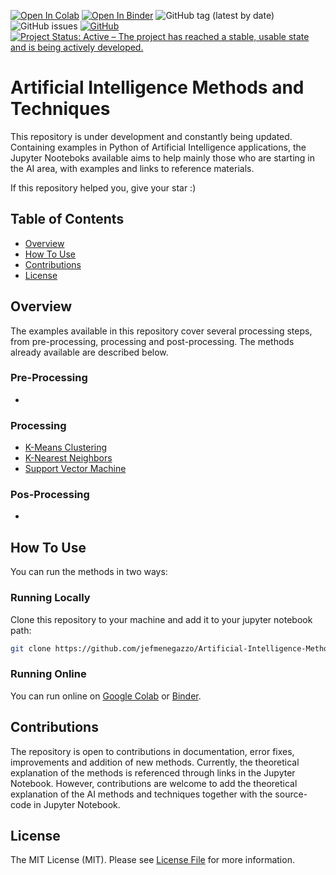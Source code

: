 [![Open In Colab](https://colab.research.google.com/assets/colab-badge.svg)](https://colab.research.google.com/github/jefmenegazzo/Artificial-Intelligence-Methods-and-Techniques/blob/master/)
[![Open In Binder](https://mybinder.org/badge_logo.svg)](https://mybinder.org/v2/gh/jefmenegazzo/Artificial-Intelligence-Methods-and-Techniques/master)
![GitHub tag (latest by date)](https://img.shields.io/github/v/tag/jefmenegazzo/Artificial-Intelligence-Methods-and-Techniques) 
![GitHub issues](https://img.shields.io/github/issues/jefmenegazzo/Artificial-Intelligence-Methods-and-Techniques)
[![GitHub](https://img.shields.io/github/license/jefmenegazzo/Artificial-Intelligence-Methods-and-Techniques)](LICENSE) 
[![Project Status: Active – The project has reached a stable, usable state and is being actively developed.](https://www.repostatus.org/badges/latest/active.svg)](https://www.repostatus.org/#active)
 
# Artificial Intelligence Methods and Techniques

This repository is under development and constantly being updated. Containing examples in Python of Artificial Intelligence applications, the Jupyter Nooteboks available aims to help mainly those who are starting in the AI area, with examples and links to reference materials. 

If this repository helped you, give your star :)

## Table of Contents
- [Overview](#Instalation)
- [How To Use](#How-To-Use)
- [Contributions](Contributions)
- [License](#License)

## Overview

The examples available in this repository cover several processing steps, from pre-processing, processing and post-processing. The methods already available are described below.

### Pre-Processing

* 
<!--
The preprocessing step involves filtering, smoothing, data segmentation and feature extraction.
-->

### Processing

<!--
Methods for classification or regression.
-->

* [K-Means Clustering](K-Means%20Clustering)
* [K-Nearest Neighbors](K-Nearest%20Neighbors)
* [Support Vector Machine](Support%20Vector%20Machine)

### Pos-Processing

<!--
reliability
-->

* 

## How To Use

You can run the methods in two ways:

### Running Locally

Clone this repository to your machine and add it to your jupyter notebook path:

```bash
git clone https://github.com/jefmenegazzo/Artificial-Intelligence-Methods-and-Techniques.git
```

### Running Online

You can run online on [Google Colab](https://colab.research.google.com/github/jefmenegazzo/Artificial-Intelligence-Methods-and-Techniques/blob/master/) or [Binder](https://mybinder.org/v2/gh/jefmenegazzo/Artificial-Intelligence-Methods-and-Techniques/master).

## Contributions

The repository is open to contributions in documentation, error fixes, improvements and addition of new methods. Currently, the theoretical explanation of the methods is referenced through links in the Jupyter Notebook. However, contributions are welcome to add the theoretical explanation of the AI methods and techniques together with the source-code in Jupyter Notebook.

## License

The MIT License (MIT). Please see [License File](LICENSE) for more information.